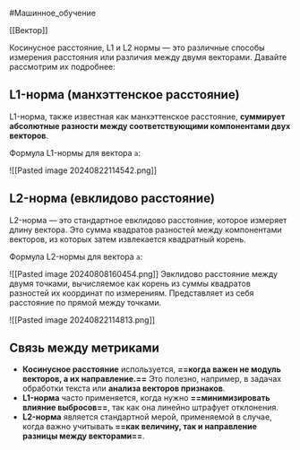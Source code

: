 #Машинное_обучение 

[[Вектор]]

Косинусное расстояние, L1 и L2 нормы — это различные способы измерения расстояния или различия между двумя векторами. Давайте рассмотрим их подробнее:
## L1-норма (манхэттенское расстояние)

L1-норма, также известная как манхэттенское расстояние, **суммирует абсолютные разности между соответствующими компонентами двух векторов**.

Формула L1-нормы для вектора `a`:

![[Pasted image 20240822114542.png]]
## L2-норма (евклидово расстояние)

L2-норма — это стандартное евклидово расстояние, которое измеряет длину вектора. Это сумма квадратов разностей между компонентами векторов, из которых затем извлекается квадратный корень.

Формула L2-нормы для вектора `a`:

![[Pasted image 20240808160454.png]]
Эвклидово расстояние между двумя точками, вычисляемое как корень из суммы квадратов разностей их координат по измерениям. Представляет из себя расстояние по прямой между точками.

![[Pasted image 20240822114813.png]]
## Связь между метриками

- **Косинусное расстояние** используется, **==когда важен не модуль векторов, а их направление.==** Это полезно, например, в задачах обработки текста или **анализа векторов признаков**.    
- **L1-норма** часто применяется, когда нужно **==минимизировать влияние выбросов==**, так как она линейно штрафует отклонения.
- **L2-норма** является стандартной мерой, применяемой в случае, когда важно учитывать **==как величину, так и направление разницы между векторами==**.

